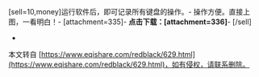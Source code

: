 \[sell=10,money\]运行软件后，即可记录所有键盘的操作。-
操作方便。直接上图，一看明白！-
\[attachment=335\]-
**点击下载：\[attachment=336\]**-
\[/sell\]

-

本文转自 [https://www.eqishare.com/redblack/629.html](https://www.eqishare.com/redblack/629.html)，如有侵权，请联系删除。